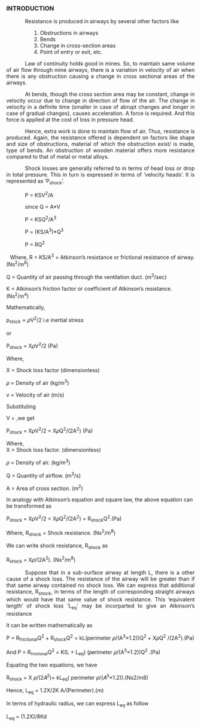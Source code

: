 ### INTRODUCTION<br>

<p style="text-indent:50px;text-align:justify">Resistance is produced in airways by several other factors like</p> 
<ol style="text-indent:50px;text-align:justify;list-style-position: inside;">
<li>Obstructions in airways</li>
<li>Bends</li>
<li>Change in cross-section areas</li>
<li>Point of entry or exit, etc.</li>
</ol>

<p style="text-indent:50px;text-align:justify">Law of continuity holds good in mines. So, to maintain same volume of air flow through mine airways, there is a variation in velocity of air when there is any obstruction causing a change in cross sectional areas of the airways.</p>

<p style="text-indent:50px;text-align:justify">
At bends, though the cross section area may be constant, change in velocity occur due to change in direction of flow of the air. The change in velocity in a definite time (smaller in case of abrupt changes and longer in case of gradual changes), causes acceleration. A force is required. And this force is applied at the cost of loss in pressure head.	
</p>

<p style="text-indent:50px;text-align:justify">
Hence, extra work is done to maintain flow of air. Thus, resistance is produced. Again, the resistance offered is dependent on factors like shape and size of obstructions, material of which the obstruction exist/ is made, type of bends. An obstruction of wooden material offers more resistance compared to that of metal or metal alloys.
</p>

<p style="text-indent:50px;text-align:justify">
Shock losses are generally referred to in terms of head loss or drop in total pressure. This in turn is expressed in terms of ‘velocity heads’. It is represented as ‘P<sub>shock</sub>’.
</p>

<p style="text-indent:50px;text-align:justify">P = KSV<sup>2</sup>/A</p>
<p style="text-indent:50px;text-align:justify">since Q = A*V</p>
<p style="text-indent:50px;text-align:justify">P = KSQ<sup>2</sup>/A<sup>3</sup></p>
<p style="text-indent:50px;text-align:justify">P = (KS/A<sup>3</sup>)*Q<sup>3</sup></p>
<p style="text-indent:50px;text-align:justify">P = RQ<sup>2</sup></p>
<p style="text-indent:10px;text-align:justify">Where, R = KS/A<sup>3</sup> = Atkinson’s resistance or frictional resistance of airway. (Ns<sup>2</sup>/m<sup>8</sup>)</p>

Q = Quantity of air passing through the ventilation duct. (m<sup>3</sup>/sec)

K = Atkinson’s friction factor or coefficient of Atkinson’s resistance. (Ns<sup>2</sup>/m<sup>4</sup>)

Mathematically,

p<sub>stock</sub> ∝ 𝜌V<sup>2</sup>/2  i.e inertial stress

or

P<sub>shock</sub> = X𝜌V<sup>2</sup>/2     (Pa)         

Where,

X = Shock loss factor      (dimensionless)</br>

𝜌 = Density of air         (kg/m<sup>3</sup>) </br>

v = Velocity of air        (m/s)</br>

Substituting 

V = ,we get <br>

P<sub>shock</sub> = X𝜌V<sup>2</sup>/2 = X𝜌Q<sup>2</sup>/(2A<sup>2</sup>)     (Pa)</br>

Where,  <br>
X = Shock loss factor.                                            (dimensionless) </br>

𝜌 = Density of air.                                               (kg/m<sup>3</sup>) </br>

Q = Quantity of airflow.                                          (m<sup>3</sup>/s) </br>

A = Area of cross section.                                       (m<sup>2</sup>) </br>

In analogy with Atkinson’s equation and square law, the above equation can be transformed as

P<sub>shock</sub> = X𝜌V<sup>2</sup>/2 = X𝜌Q<sup>2</sup>/(2A<sup>2</sup>) = R<sub>shock</sub>Q<sup>2</sup>.(Pa)

Where, R<sub>shock</sub> = Shock resistance.                    (Ns<sup>2</sup>/m<sup>8</sup>) 

We can write shock resistance, R<sub>shock</sub> as

R<sub>shock</sub> = X𝜌/(2A<sup>2</sup>).                        (Ns<sup>2</sup>/m<sup>8</sup>)


<p style="text-indent:50px;text-align:justify">Suppose that in a sub-surface airway at length L, there is a other cause of a shock loss. The resistance of the airway will be greater than if that same airway contained no shock loss. We can express that additional resistance, R<sub>shock</sub>, in terms of the length of corresponding straight airways which would have that same value of shock resistance. This ‘equivalent length’ of shock loss ‘L<sub>eq</sub>’ may be incorparted to give an Atkinson’s resistance</p>

It can be written mathematically as

P = R<sub>frictional</sub>Q<sup>2</sup> + R<sub>shock</sub>Q<sup>2</sup> = kL(perimeter 𝜌/(A<sup>3</sup>×1.2))Q<sup>2</sup> + X𝜌Q<sup>2</sup> /(2A<sup>2</sup>).(Pa)               

And  P = R<sub>𝑓𝑟𝑖𝑐𝑡𝑖𝑜𝑛𝑎𝑙</sub>Q<sup>2</sup> = K(L + L<sub>eq</sub>) (𝑝𝑒𝑟imeter 𝜌/(A<sup>3</sup>×1.2))Q<sup>2 </sup>.(Pa)

Equating the two equations, we have 

R<sub>shock</sub> = X 𝜌/(2𝐴<sup>2</sup>)= kL<sub>eq</sub>( perimeter 𝜌/(𝐴<sup>3</sup>×1.2)).(Ns2/m8)

Hence, L<sub>eq</sub> = 1.2X/2K A/(Perimeter).(m)

In terms of hydraulic radius, we can express L<sub>eq</sub> as follow 

L<sub>eq</sub> = (1.2X)/8Kd                                                                                                                        

<!-- <center>
  <img src="images/graph1.png" height="253" width="300">
</center>
<center>Characteristics curve of a backward blade centrifugal fan.</center><br>
<center>Source: (<a href="https://www.engineeringtoolbox.com/fan-types-d_142.html">https://www.engineeringtoolbox.com/fan-types-d_142.html
</a>)
</center><br><br>

<center>
  <img src="images/graph2.jpg" height="253" width="300">
</center>
<center>Curve representing operating point.</center><br>
<center>Source: (<a href="https://www.axair-fans.co.uk/all-technical-information/duty-point-operating-point/">https://www.axair-fans.co.uk/all-technical-information/duty-point-operating-point/
</a>)
</center><br><br>

<center>
  <img src="images/graph3.png" height="253" width="300">
</center>
<center>Characteristics curve showing stall region.</center><br>
<center>Source: (<a href="http://www.honsan-tech.com.tw/Web/EN/Technical%20Information_Impedance%20Curve-en1.html">http://www.honsan-tech.com.tw/Web/EN/Technical%20Information_Impedance%20Curve-en1.html
</a>)
</center><br><br>

<center>
  <img src="images/graph4.jpg" height="253" width="300">
</center>
<center>Characteristics curve of different fan.</center><br>
<center>Source: (<a href="https://www.cibsejournal.com/cpd/modules/2011-12/">https://www.cibsejournal.com/cpd/modules/2011-12/
</a>)
</center><br> -->